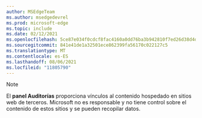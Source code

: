 ```yaml
---
author: MSEdgeTeam
ms.author: msedgedevrel
ms.prod: microsoft-edge
ms.topic: include
ms.date: 02/12/2021
ms.openlocfilehash: 5ce87e034f0cdcf8fac4160a0dd76ba3b942810f7ed26d38d4dba81d044ccbc2
ms.sourcegitcommit: 841e41de1a32501ece862399fa56170c022127c5
ms.translationtype: MT
ms.contentlocale: es-ES
ms.lasthandoff: 08/06/2021
ms.locfileid: "11805790"
---
```

> [!NOTE]
> El **panel Auditorías** proporciona vínculos al contenido hospedado en sitios web de terceros.  Microsoft no es responsable y no tiene control sobre el contenido de estos sitios y se pueden recopilar datos.  
> 

<!-- links -->  
